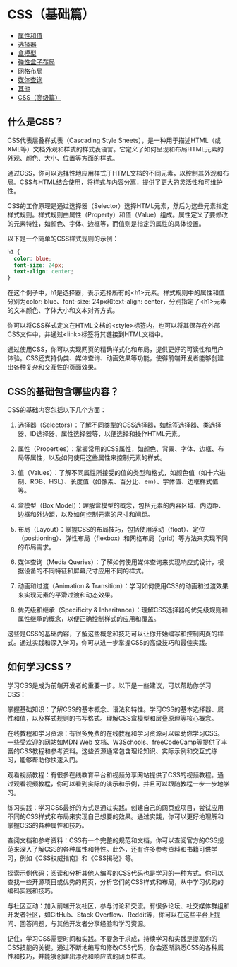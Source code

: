 # CSS（基础篇）

- [属性和值](value.md)
- [选择器](selector.md)
- [盒模型](box.md)
- [弹性盒子布局](flex.md)
- [网格布局](grid.md)
- [媒体查询](media.md)
- [其他](other.md)
- [CSS（高级篇）](./advanced/index0.md)

## 什么是CSS？
CSS代表层叠样式表（Cascading Style Sheets），是一种用于描述HTML（或XML等）文档外观和样式的样式表语言。它定义了如何呈现和布局HTML元素的外观、颜色、大小、位置等方面的样式。

通过CSS，你可以选择性地应用样式于HTML文档的不同元素，以控制其外观和布局。CSS与HTML结合使用，将样式与内容分离，提供了更大的灵活性和可维护性。

CSS的工作原理是通过选择器（Selector）选择HTML元素，然后为这些元素指定样式规则。样式规则由属性（Property）和值（Value）组成。属性定义了要修改的元素特性，如颜色、字体、边框等，而值则是指定的属性的具体设置。

以下是一个简单的CSS样式规则的示例：

``` css
h1 {
  color: blue;
  font-size: 24px;
  text-align: center;
}
```
在这个例子中，h1是选择器，表示选择所有的\<h1\>元素。样式规则中的属性和值分别为color: blue、font-size: 24px和text-align: center，分别指定了\<h1\>元素的文本颜色、字体大小和文本对齐方式。

你可以将CSS样式定义在HTML文档的\<style\>标签内，也可以将其保存在外部CSS文件中，并通过\<link\>标签将其链接到HTML文档中。

通过使用CSS，你可以实现网页的精确样式化和布局，提供更好的可读性和用户体验。CSS还支持伪类、媒体查询、动画效果等功能，使得前端开发者能够创建出各种复杂和交互性的页面效果。

## CSS的基础包含哪些内容？
CSS的基础内容包括以下几个方面：

1. 选择器（Selectors）：了解不同类型的CSS选择器，如标签选择器、类选择器、ID选择器、属性选择器等，以便选择和操作HTML元素。

2. 属性（Properties）：掌握常用的CSS属性，如颜色、背景、字体、边框、布局等属性，以及如何使用这些属性来控制元素的样式。

3. 值（Values）：了解不同属性所接受的值的类型和格式，如颜色值（如十六进制、RGB、HSL）、长度值（如像素、百分比、em）、字体值、边框样式值等。

4. 盒模型（Box Model）：理解盒模型的概念，包括元素的内容区域、内边距、边框和外边距，以及如何控制元素的尺寸和间距。

5. 布局（Layout）：掌握CSS的布局技巧，包括使用浮动（float）、定位（positioning）、弹性布局（flexbox）和网格布局（grid）等方法来实现不同的布局需求。

6. 媒体查询（Media Queries）：了解如何使用媒体查询来实现响应式设计，根据设备的不同特征和屏幕尺寸应用不同的样式。

7. 动画和过渡（Animation & Transition）：学习如何使用CSS的动画和过渡效果来实现元素的平滑过渡和动态效果。

8. 优先级和继承（Specificity & Inheritance）：理解CSS选择器的优先级规则和属性继承的概念，以便正确控制样式的应用和覆盖。

这些是CSS的基础内容，了解这些概念和技巧可以让你开始编写和控制网页的样式。通过实践和深入学习，你可以进一步掌握CSS的高级技巧和最佳实践。


## 如何学习CSS？
学习CSS是成为前端开发者的重要一步。以下是一些建议，可以帮助你学习CSS：

掌握基础知识：了解CSS的基本概念、语法和特性。学习CSS的基本选择器、属性和值，以及样式规则的书写格式。理解CSS盒模型和层叠原理等核心概念。

在线教程和学习资源：有很多免费的在线教程和学习资源可以帮助你学习CSS。一些受欢迎的网站如MDN Web 文档、W3Schools、freeCodeCamp等提供了丰富的CSS教程和参考资料。这些资源通常包含理论知识、实际示例和交互式练习，能够帮助你快速入门。

观看视频教程：有很多在线教育平台和视频分享网站提供了CSS的视频教程。通过观看视频教程，你可以看到实际的演示和示例，并且可以跟随教程一步一步地学习。

练习实践：学习CSS最好的方式是通过实践。创建自己的网页或项目，尝试应用不同的CSS样式和布局来实现自己想要的效果。通过实践，你可以更好地理解和掌握CSS的各种属性和技巧。

查阅文档和参考资料：CSS有一个完整的规范和文档，你可以查阅官方的CSS规范来深入了解CSS的各种属性和特性。此外，还有许多参考资料和书籍可供学习，例如《CSS权威指南》和《CSS揭秘》等。

探索示例代码：阅读和分析其他人编写的CSS代码也是学习的一种方式。你可以查找一些开源项目或优秀的网页，分析它们的CSS样式和布局，从中学习优秀的编码实践和技巧。

与社区互动：加入前端开发社区，参与讨论和交流。有很多论坛、社交媒体群组和开发者社区，如GitHub、Stack Overflow、Reddit等，你可以在这些平台上提问、回答问题，与其他开发者分享经验和学习资源。

记住，学习CSS需要时间和实践。不要急于求成，持续学习和实践是提高你的CSS技能的关键。通过不断地编写和修改CSS代码，你会逐渐熟悉CSS的各种属性和技巧，并能够创建出漂亮和响应式的网页样式。

